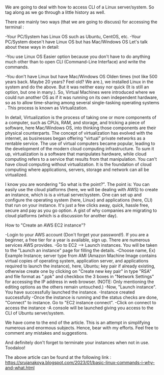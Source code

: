 We are going to deal with how to access CLI of a Linux server/system. So tag along as we go through a little history as well. 

There are mainly two ways (that we are going to discuss) for accessing the terminal : 

-Your PC/System has Linux OS such as Ubuntu, CentOS, etc.
-Your PC/System doesn't have Linux OS but has Mac/Windows OS
Let's talk about these ways in detail:

-You use Linux OS 
Easier option because you don't have to do anything much other than to open CLI (Command-Line Interface) and write the commands.

-You don't have Linux but have Mac/Windows OS 
Olden times (not like 500 years back. Maybe 20 years? Feel old? We are.), we installed Linux in the system and do the above. But it was neither easy nor quick (It is still an option, but one in many.). So, Virtual Machines were introduced where we could run another OS as if it was running on its own independent hardware, so as to allow time-sharing among several single-tasking operating systems . This process is known as Virtualization. 

In detail, Virtualization is the process of taking one or more components of a computer, such as CPUs, RAM, and storage, and tricking a piece of software, here Mac/Windows OS, into thinking those components are their physical counterparts. 
The concept of virtualization has evolved with the internet, as businesses began offering “virtual” private networks as a rentable service. The use of virtual computers became popular, leading to the development of the modern cloud computing infrastructure. To sum it up, virtualization is a software that manipulates hardware, while cloud computing refers to a service that results from that manipulation. You can't have cloud computing without virtualization. It is the foundation of cloud computing where applications, servers, storage and network can all be virtualized. 

I know you are wondering "So what is the point?". The point is: You can easily use the cloud platforms (here, we will be dealing with AWS) to create an instance, which is is a virtual server/system. One can set up and configure the operating system (here, Linux) and applications (here, CLI) that run on your instance. It's just a few clicks away, quick, hassle free, secure and pay as you go option. A gist of why companies are migrating to cloud platforms (which is a discussion for another day).

How to "Create an AWS EC2 instance"?

-Login to your AWS account (Don't forget your password!). If you are a beginner, a free tier for a year is available, sign up. There are numerous services AWS provides.
-Go to EC2 --> Launch instances. You will be taken to the "Launch an instance" page for filling the details.
-Choose name, Ex) Example Instance; server type from AMI (Amazon Machine Image contains virtual copies of operating system, application server, and applications required to launch the instance), here, Ubuntu; key pair if already existing, otherwise create one by clicking on "Create new key pair" in type "RSA" and file format as ".ppk" and checkbox the 3 boxes in "Network Settings" for accessing the IP address in web browser. (NOTE: Only mentioning the editing options as the others remain untouched.) 
-Now, "Launch instance". You have successfully launched the instance.
-Instance created successfully
-Once the instance is running and the status checks are done, "Connect" to instance. Go to "EC2 instance connect". 
-Click on connect to access the instance
-A console will be launched giving you access to the CLI of Ubuntu server/system.

We have come to the end of the article. This is an attempt in simplifying numerous and enormous subjects. Hence, bear with my efforts. Feel free to comment any mistakes and suggestions.

And definitely don't forget to terminate your instances when not in use.
Toodaloo!

The above article can be found at the following link : https://srujanakoya.blogspot.com/2023/01/basic-linux-commands-i-why-and-what.html



